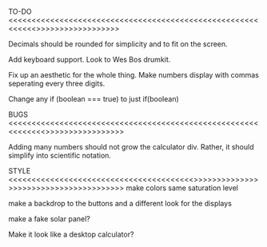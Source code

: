 TO-DO
<<<<<<<<<<<<<<<<<<<<<<<<<<<<<<<<<<<<<<<<<<<<<<<<<<<<<<<<<<<<>>>>>>>>>>>>>>>>>>

Decimals should be rounded for simplicity and to fit on the screen.

Add keyboard support. Look to Wes Bos drumkit.

Fix up an aesthetic for the whole thing. Make numbers display with commas
seperating every three digits.

Change any if (boolean === true) to just if(boolean)

BUGS
<<<<<<<<<<<<<<<<<<<<<<<<<<<<<<<<<<<<<<<<<<<<<<<<<<<<<<<<<<<<<<>>>>>>>>>>>>>>>>>

Adding many numbers should not grow the calculator div. Rather, it should
simplify into scientific notation.

STYLE
<<<<<<<<<<<<<<<<<<<<<<<<<<<<<<<<<<<<<<<<>>>>>>>>>>>>>>>>>>>>>>>>>>>>>>>>>>>>>>>
make colors same saturation level

make a backdrop to the buttons and a different look for the displays

make a fake solar panel?

Make it look like a desktop calculator?

